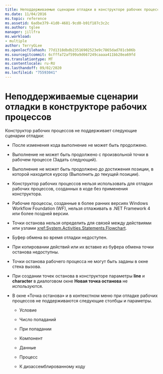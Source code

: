 ```yaml
---
title: Неподдерживаемые сценарии отладки в конструкторе рабочих процессов
ms.date: 11/04/2016
ms.topic: reference
ms.assetid: 6adbe379-41d0-4681-9cd0-b91f187c3c2c
ms.author: tglee
manager: jillfra
ms.workload:
- multiple
author: TerryGLee
ms.openlocfilehash: 77d1318dbdb23516902523e9c7865dad781cb06b
ms.sourcegitcommit: 6cfffa72af599a9d667249caaaa411bb28ea69fd
ms.translationtype: MT
ms.contentlocale: ru-RU
ms.lasthandoff: 09/02/2020
ms.locfileid: "75593041"
---
```

# <a name="unsupported-debugging-scenarios-in-the-workflow-designer"></a>Неподдерживаемые сценарии отладки в конструкторе рабочих процессов

Конструктор рабочих процессов не поддерживает следующие сценарии отладки:

- После изменения кода выполнение не может быть продолжено.

- Выполнение не может быть продолжено с произвольной точки в рабочем процессе (Задать следующий).

- Выполнение не может быть продолжено до достижения позиции, в которой находится курсор (Выполнить до текущей позиции).

- Конструктор рабочих процессов нельзя использовать для отладки рабочих процессов, созданных в коде без применения конструктора.

- Рабочие процессы, созданные в более ранних версиях Windows Workflow Foundation (WF), нельзя отлаживать в .NET Framework 4 или более поздней версии.

- Точки останова нельзя определить для связей между действиями или узлами <xref:System.Activities.Statements.Flowchart>.

- Буфер обмена во время отладки недоступен.

- При копировании действий или их вставке из буфера обмена точки останова недоступны.

- Точки останова рабочего процесса не могут быть заданы в окне стека вызова.

- При создании точек останова в конструкторе параметры **line** и **character** в диалоговом окне **Новая точка останова** не используются.

- В окне «Точка останова» и в контекстном меню при отладке рабочих процессов не поддерживаются следующие столбцы и параметры.

  - Условие

  - Число попаданий

  - При попадании

  - Компонент

  - Данные

  - Процесс

  - К дизассемблированному коду
